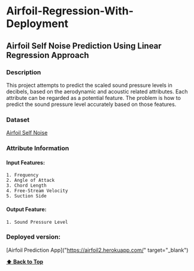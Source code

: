# Airfoil-Regression-With-Deployment

## Airfoil Self Noise Prediction Using Linear Regression Approach

### Description

This project attempts to predict the scaled sound pressure levels in decibels, based on the aerodynamic and acoustic related attributes. Each attribute can be regarded as a potential feature. The problem is how to predict the sound pressure level accurately based on those features.
### Dataset

[Airfoil Self Noise](https://archive.ics.uci.edu/ml/datasets/airfoil+self-noise)


### Attribute Information

#### Input Features:
    1. Frequency
    2. Angle of Attack
    3. Chord Length
    4. Free-Stream Velocity
    5. Suction Side

#### Output Feature:
    1. Sound Pressure Level
### Deployed version:

[Airfoil Prediction App]("https://airfoil2.herokuapp.com/" target="_blank")

**[⬆ Back to Top](#Airfoil-Regression-With-Deployment)**

